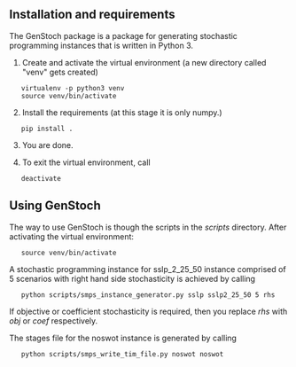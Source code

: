 ## Installation and requirements

The GenStoch package is a package for generating stochastic programming instances that is written in Python 3.

1. Create and activate the virtual environment (a new directory called "venv" gets created)

```
   virtualenv -p python3 venv
   source venv/bin/activate
```

2. Install the requirements (at this stage it is only numpy.)

```
   pip install .
```

3. You are done.

4. To exit the virtual environment, call

```
   deactivate
```

## Using GenStoch

The way to use GenStoch is though the scripts in the _scripts_ directory. After activating the virtual environment:

```
   source venv/bin/activate
```

A stochastic programming instance for sslp_2_25_50 instance comprised of 5 scenarios with right hand side stochasticity
is achieved by calling

```
   python scripts/smps_instance_generator.py sslp sslp2_25_50 5 rhs
```

If objective or coefficient stochasticity is required, then you replace _rhs_ with _obj_ or _coef_ respectively.

The stages file for the noswot instance is generated by calling

```
   python scripts/smps_write_tim_file.py noswot noswot
```
